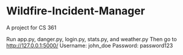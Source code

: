 # Wildfire-Incident-Manager
A project for CS 361

Run app.py, danger.py, login.py, stats.py, and weather.py
Then go to http://127.0.0.1:5000/
Username: john_doe
Password: password123
